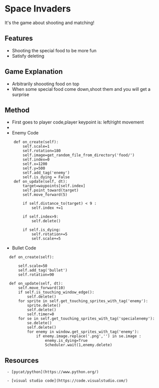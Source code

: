 Space Invaders
======

It's the game about shooting and matching!

Features
-----
  - Shooting the special food to be more fun 
  - Satisfy deleting

Game Explanation
-----
 - Arbitrarily shoooting food on top 
 - When some special food come down,shoot them and you will get a surprise

Method
----
 - First goes to player code,player keypoint is: left/right movement
 - 
 - Enemy Code
~~~~~ class Enemy(Sprite):
    def on_create(self):
        self.scale=1
        self.rotation=180
        self.image=get_random_file_from_directory('food/')
        self.index=0
        self.x=1200
        self.y=500
        self.add_tag('enemy')
        self.is_dying = False
    def on_update(self, dt):
        target=waypoints[self.index]
        self.point_toward(target)
        self.move_forward(5)

        if self.distance_to(target) < 9 :
            self.index +=1

        if self.index>9:
            self.delete()
        
        if self.is_dying:
            self.rotation+=5
            self.scale+=5
 ~~~~~
  - Bullet Code
  ~~~~~ class Bullet(Sprite):
    def on_create(self):
        
        self.scale=50
        self.add_tag('bullet')
        self.rotation=90

    def on_update(self, dt):
        self.move_forward(10)
        if self.is_touching_window_edge():
            self.delete()
        for sprite in self.get_touching_sprites_with_tag('enemy'):
            sprite.delete()
            self.delete()
            self.timer=0
        for se in self.get_touching_sprites_with_tag('specialenemy'):
            se.delete()
            self.delete()
            for enemy in window.get_sprites_with_tag('enemy'):
                if enemy.image.replace('.png','') in se.image :
                    enemy.is_dying=True
                    Scheduler.wait(1,enemy.delete)
   ~~~~~       
   
   Resources
   -----
     - [pycat/python](https://www.python.org/)
     
     - [visual studio code](https://code.visualstudio.com/)

